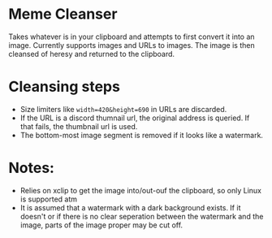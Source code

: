 # Meme Cleanser

Takes whatever is in your clipboard and attempts to first convert it into an image. Currently supports images and URLs to images.
The image is then cleansed of heresy and returned to the clipboard.

# Cleansing steps

- Size limiters like `width=420&height=690` in URLs are discarded.
- If the URL is a discord thumnail url, the original address is queried. If that fails, the thumbnail url is used.
- The bottom-most image segment is removed if it looks like a watermark.

# Notes:

- Relies on xclip to get the image into/out-ouf the clipboard, so only Linux is supported atm
- It is assumed that a watermark with a dark background exists.
  If it doesn't or if there is no clear seperation between the watermark and the image, parts of the image proper may be cut off.
